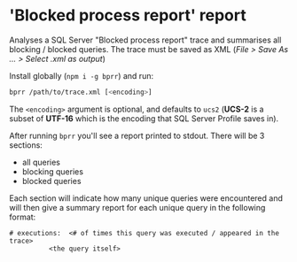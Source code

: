 # 'Blocked process report' report

Analyses a SQL Server "Blocked process report" trace and summarises all blocking / blocked queries.
The trace must be saved as XML (*File > Save As ... > Select .xml as output*)

Install globally (`npm i -g bprr`) and run:

```bash
bprr /path/to/trace.xml [<encoding>]
```

The `<encoding>` argument is optional, and defaults to `ucs2` (**UCS-2** is a subset of **UTF-16** which is the encoding that SQL Server Profile saves in).

After running `bprr` you'll see a report printed to stdout. There will be 3 sections:

- all queries
- blocking queries
- blocked queries

Each section will indicate how many unique queries were encountered and will then give a summary report for each unique query in the following format:

```
# executions:  <# of times this query was executed / appeared in the trace>
          <the query itself>
```
